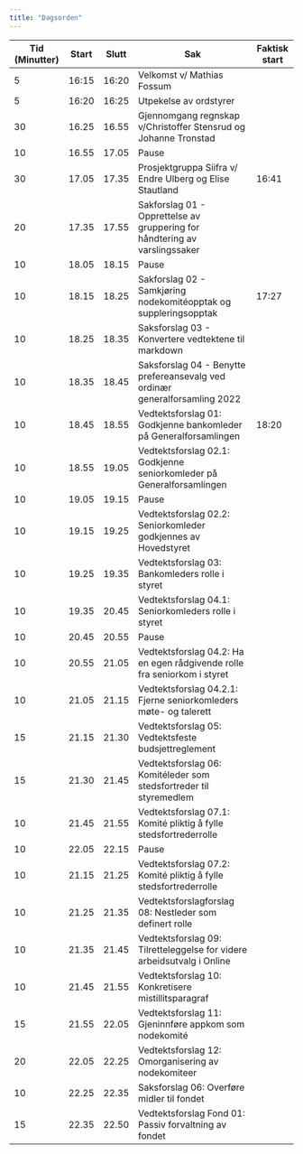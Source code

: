 ```yaml
---
title: "Dagsorden"
---
```


|  Tid (Minutter) | Start   | Slutt   | Sak   | Faktisk start   |
|---|---|---|---|---|
| 5  | 16:15 | 16:20 | Velkomst v/ Mathias Fossum ||
| 5  | 16:20 | 16:25 | Utpekelse av ordstyrer ||
| 30 | 16.25 | 16.55 | Gjennomgang regnskap v/Christoffer Stensrud og Johanne Tronstad  ||
| 10 | 16.55 | 17.05 | Pause  |  |
| 30 | 17.05 | 17.35 | Prosjektgruppa Siifra v/ Endre Ulberg  og Elise Stautland |16:41|
| 20 | 17.35 | 17.55 | Sakforslag 01 - Opprettelse av gruppering for håndtering av varslingssaker ||
| 10 | 18.05 | 18.15 | Pause  |  |
| 10 | 18.15 | 18.25 | Sakforslag 02 - Samkjøring nodekomitéopptak og suppleringsopptak   | 17:27  |
| 10 | 18.25 | 18.35 | Saksforslag 03 - Konvertere vedtektene til markdown |  |
| 10 | 18.35 | 18.45 | Saksforslag 04 - Benytte prefereansevalg ved ordinær generalforsamling 2022 |  |
| 10 | 18.45 | 18.55 | Vedtektsforslag 01: Godkjenne bankomleder på Generalforsamlingen |18:20|
| 10 | 18.55 | 19.05 | Vedtektsforslag 02.1: Godkjenne seniorkomleder på Generalforsamlingen ||
| 10 | 19.05 | 19.15 | Pause  |  |
| 10 | 19.15 | 19.25 | Vedtektsforslag 02.2: Seniorkomleder godkjennes av Hovedstyret ||
| 10 | 19.25 | 19.35 | Vedtektsforslag 03: Bankomleders rolle i styret ||
| 10 | 19.35 | 20.45 | Vedtektsforslag 04.1: Seniorkomleders rolle i styret ||
| 10 | 20.45 | 20.55 | Pause  |  |
| 10 | 20.55 | 21.05 | Vedtektsforslag 04.2: Ha en egen rådgivende rolle fra seniorkom i styret ||
| 10 | 21.05 | 21.15 | Vedtektsforslag 04.2.1: Fjerne seniorkomleders møte- og talerett  |  |
| 15 | 21.15 | 21.30 | Vedtektsforslag 05: Vedtektsfeste budsjettreglement  ||
| 15 | 21.30 | 21.45 | Vedtektsforslag 06: Komitéleder som stedsfortreder til styremedlem  ||
| 10 | 21.45 | 21.55 | Vedtektsforslag 07.1: Komité pliktig å fylle stedsfortrederrolle  |  |
| 10 | 22.05 | 22.15 | Pause  |  |
| 10 | 21.15 | 21.25 | Vedtektsforslag 07.2: Komité pliktig å fylle stedsfortrederrolle  |  |
| 10 | 21.25 | 21.35 | Vedtektsforslagforslag 08: Nestleder som definert rolle  |  |
| 10 | 21.35 | 21.45 | Vedtektsforslag 09: Tilretteleggelse for videre arbeidsutvalg i Online  |  |
| 10 | 21.45 | 21.55 | Vedtektsforslag 10: Konkretisere mistillitsparagraf   |  |
| 15 | 21.55 | 22.05 | Vedtektsforslag 11: Gjeninnføre appkom som nodekomité  ||
| 20 | 22.05 | 22.25 | Vedtektsforslag 12: Omorganisering av nodekomiteer ||
| 10 | 22.25 | 22.35 | Saksforslag 06: Overføre midler til fondet ||
| 15 | 22.35 | 22.50 | Vedtektsforslag Fond 01: Passiv forvaltning av fondet ||